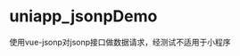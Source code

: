# uniapp_jsonpDemo
使用vue-jsonp对jsonp接口做数据请求，经测试不适用于小程序
<template>
	<view>
		
	</view>
</template>

<script>
	import {jsonp} from 'vue-jsonp'
	export default {
		data() {
			return {
				
			}
		},
		mounted() {
			this.getList();
		},
		methods: {
			getList(index) {
				const url = '';
				const UnixTime = (new Date()).valueOf();
				const paramsData = {
					dataType:'h5_sensorindex',
					pageSize:16,
					pageIndex:1,
					channelId:100,
					distinctid:'',
					jsoncallback:'jsoncallback'+UnixTime,
					output: 'jsonp',
					callbackQuery: "callbackParam",//最重要的
				    callbackName: 'jsoncallback'+UnixTime,//最重要的
				}
				jsonp(url,paramsData,30000)
					.then((response)=>{ 
						// 移除监听事件
						console.log("response",response)
					}).catch(err => { 
						console.log(err) 
					}) 
			},
		}
	}
</script>

<style>

</style>
